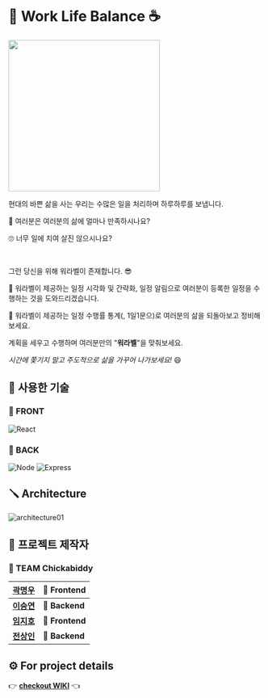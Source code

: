 # :briefcase: Work Life Balance :coffee:

<img src="https://user-images.githubusercontent.com/86960007/150037957-9830ed6d-45fc-40ff-b63d-9540590916b6.png" width="300" height="300">

현대의 바쁜 삶을 사는 우리는 수많은 일을 처리하며 하루하루를 보냅니다.

:thinking: 여러분은 여러분의 삶에 얼마나 만족하시나요?

:roll_eyes: 너무 일에 치여 살진 않으시나요?

<br />

그런 당신을 위해 워라벨이 존재합니다. :sunglasses:

:muscle: 워라벨이 제공하는 일정 시각화 및 간략화, 일정 알림으로 여러분이 등록한 일정을 수행하는 것을 도와드리겠습니다.

:muscle: 워라벨이 제공하는 일정 수행률 통계(, 1일1문으)로 여러분의 삶을 되돌아보고 정비해보세요.

계획을 세우고 수행하며 여러분만의 "**워라벨**"을 맞춰보세요.

<i>시간에 쫓기지 말고 주도적으로 삶을 가꾸어 나가보세요!</i> :smile:

## :toolbox: 사용한 기술
### :triangular_flag_on_post: FRONT
<img alt="React" src ="https://img.shields.io/badge/React-61DAFB.svg?&style=for-the-badge&logo=React&logoColor=0D1F23"/>


### :black_flag: BACK
<img alt="Node" src ="https://img.shields.io/badge/Node-339933.svg?&style=for-the-badge&logo=Node.js&logoColor=939"/>
<img alt="Express" src ="https://img.shields.io/badge/Express-006600.svg?&style=for-the-badge&logo=Express&logoColor=DAE9DA"/>



## :screwdriver: Architecture
![architecture01](https://user-images.githubusercontent.com/86960007/150040492-f8ef2b6f-4d8e-4f37-bb02-380d4193e179.png)


## :wrench: 프로젝트 제작자
### :baby_chick: TEAM Chickabiddy

| [곽명우](https://github.com/citysquirrel) | :triangular_flag_on_post: Frontend |
| ---- | --------- |
| [**이승연**](https://github.com/torangL) | :black_flag: **Backend**  |
| [**임지호**](https://github.com/JHL71) | :triangular_flag_on_post: **Frontend** |
| [**전상인**](https://github.com/jeonsangin) | :black_flag: **Backend**  |

## :gear: For project details
:point_right: [**checkout WIKI**](https://github.com/codestates/WorkLifeBalance/wiki) :point_left:
